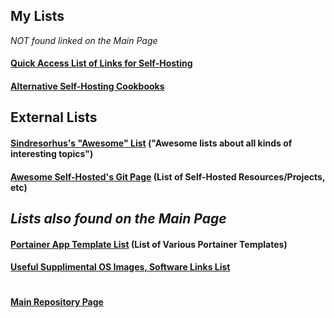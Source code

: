 ## My Lists
*NOT found linked on the Main Page*

#### [Quick Access List of Links for Self-Hosting](https://github.com/mycroftwilde/portainer_templates/tree/master/TableOfContents/Links/SelfHosting/README.md)

#### [Alternative Self-Hosting Cookbooks](https://github.com/mycroftwilde/portainer_templates/tree/master/TableOfContents/Alternative)

## External Lists

#### [Sindresorhus's "Awesome" List](https://github.com/sindresorhus/awesome#books) ("Awesome lists about all kinds of interesting topics")

#### [Awesome Self-Hosted's Git Page](https://github.com/awesome-selfhosted/awesome-selfhosted) (List of Self-Hosted Resources/Projects, etc)

## *Lists also found on the Main Page* 

#### [Portainer App Template List](https://github.com/mycroftwilde/portainer_templates/tree/master/TemplatesList) (List of Various Portainer Templates)

#### [Useful Supplimental OS Images, Software Links List](https://github.com/mycroftwilde/portainer_templates/tree/master/TableOfContents/SoftwareLinks)

#
#### [Main Repository Page](https://github.com/mycroftwilde/portainer_templates)
